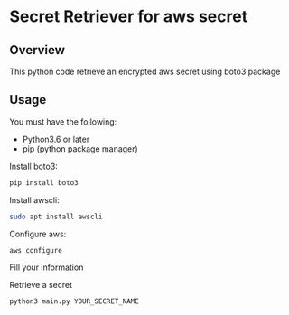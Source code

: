 # Secret Retriever for aws secret

## Overview

This python code retrieve an encrypted aws secret using boto3 package

## Usage

You must have the following:

- Python3.6 or later
- pip (python package manager)

Install boto3:

```bash
pip install boto3
```

Install awscli:

```bash
sudo apt install awscli
```

Configure aws:

```bash
aws configure
```

Fill your information

Retrieve a secret

```bash
python3 main.py YOUR_SECRET_NAME
```
